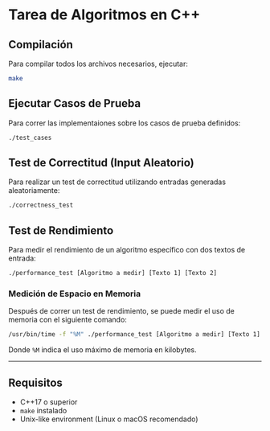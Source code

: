 # Tarea de Algoritmos en C++

## Compilación

Para compilar todos los archivos necesarios, ejecutar:

```bash
make
````

## Ejecutar Casos de Prueba

Para correr las implementaiones sobre los casos de prueba definidos:

```bash
./test_cases
```

## Test de Correctitud (Input Aleatorio)

Para realizar un test de correctitud utilizando entradas generadas aleatoriamente:

```bash
./correctness_test
```

## Test de Rendimiento

Para medir el rendimiento de un algoritmo específico con dos textos de entrada:

```bash
./performance_test [Algoritmo a medir] [Texto 1] [Texto 2]
```

### Medición de Espacio en Memoria

Después de correr un test de rendimiento, se puede medir el uso de memoria con el siguiente comando:

```bash
/usr/bin/time -f "%M" ./performance_test [Algoritmo a medir] [Texto 1] [Texto 2]
```

Donde `%M` indica el uso máximo de memoria en kilobytes.

---

## Requisitos

* C++17 o superior
* `make` instalado
* Unix-like environment (Linux o macOS recomendado)